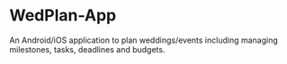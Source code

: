 # WedPlan-App
An Android/iOS application to plan weddings/events including managing milestones, tasks, deadlines and budgets.
